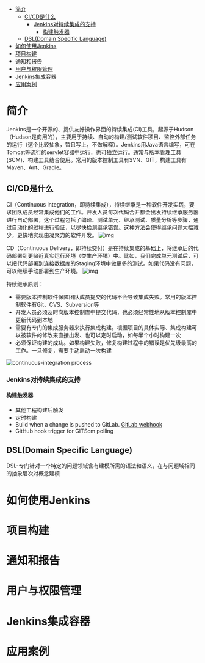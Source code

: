 - [简介](#简介)
  - [CI/CD是什么](#cicd是什么)
    - [Jenkins对持续集成的支持](#jenkins对持续集成的支持)
      - [构建触发器](#构建触发器)
  - [DSL(Domain Specific Language)](#dsldomain-specific-language)
- [如何使用Jenkins](#如何使用jenkins)
- [项目构建](#项目构建)
- [通知和报告](#通知和报告)
- [用户与权限管理](#用户与权限管理)
- [Jenkins集成容器](#jenkins集成容器)
- [应用案例](#应用案例)

# 简介
Jenkins是一个开源的、提供友好操作界面的持续集成(CI)工具，起源于Hudson（Hudson是商用的），主要用于持续、自动的构建/测试软件项目、监控外部任务的运行（这个比较抽象，暂且写上，不做解释）。Jenkins用Java语言编写，可在Tomcat等流行的servlet容器中运行，也可独立运行。通常与版本管理工具(SCM)、构建工具结合使用。常用的版本控制工具有SVN、GIT，构建工具有Maven、Ant、Gradle。

## CI/CD是什么
CI（Continuous integration，即持续集成），持续继承是一种软件开发实践，要求团队成员经常集成他们的工作。开发人员每次代码合并都会出发持续继承服务器进行自动部署，这个过程包括了编译、测试单元、继承测试、质量分析等步骤，通过自动化的过程进行验证，以尽快检测继承错误。这种方法会使得继承问题大幅减少，更快地实现由凝聚力的软件开发。
![img](./img/6464255-1b6e3bfdbece1492.png)

CD（Continuous Delivery，即持续交付）是在持续集成的基础上，将继承后的代码部署到更贴近真实运行环境（类生产环境）中。比如，我们完成单元测试后，可以把代码部署到连接数据库的Staging环境中做更多的测试。如果代码没有问题，可以继续手动部署到生产环境。
![img](./img/6464255-ba088ec7257062c0.png)

持续继承原则：
- 需要版本控制软件保障团队成员提交的代码不会导致集成失败。常用的版本控制软件有Git、CVS、Subversion等
- 开发人员必须及时向版本控制库中提交代码，也必须经常性地从版本控制库中更新代码到本地
- 需要有专门的集成服务器来执行集成构建。根据项目的具体实际、集成构建可以被软件的修改来直接出发、也可以定时启动，如每半个小时构建一次
- 必须保证构建的成功。如果构建失败，修复构建过程中的错误是优先级最高的工作。一旦修复，需要手动启动一次构建

![continuous-integration process](./img/14570-a8c0bf0318fa35e4.png)

### Jenkins对持续集成的支持
#### 构建触发器
- 其他工程构建后触发
- 定时构建
- Build when a change is pushed to GitLab. [GitLab webhook](https://deploy.skyunion.net/project/friend)
- GitHub hook trigger for GITScm polling

## DSL(Domain Specific Language)
DSL-专门针对一个特定的问题领域含有建模所需的语法和语义，在与问题域相同的抽象层次对概念建模


# 如何使用Jenkins

# 项目构建

# 通知和报告

# 用户与权限管理

# Jenkins集成容器

# 应用案例